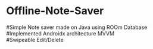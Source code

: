 # Offline-Note-Saver
#Simple Note saver made on Java using ROOm Database<br>
#Implemented Androidx architecture MVVM <br>
#Swipeable Edit/Delete 



